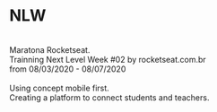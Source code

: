 # NLW
 <br>Maratona Rocketseat.
 <br>Trainning Next Level Week #02 by rocketseat.com.br
 <br>from 08/03/2020 - 08/07/2020
 <br>
 <br>Using concept mobile first.
 <br>Creating a platform to connect students and teachers.
 
